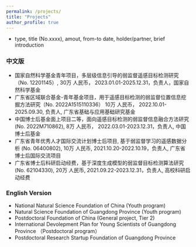 ```yaml
---
permalink: /projects/
title: "Projects"
author_profile: true
---
```


- type, title (No.xxxx), amout, from-to date, holder/partner, brief introduction

### 中文版
- 国家自然科学基金青年项目，多层级信息引导的弱监督遥感目标检测研究 （No. 12201145）, 30万 人民币， 2023.01.01-2025.12.31，负责人，国家自然科学基金
- 广东省区域联合基金-青年基金项目，用于遥感目标检测的弱监督位置信息挖掘方法研究（No. 2022A1515110336） 10万 人民币， 2022.10.01-2025.09.30, 负责人, 广东省基础与应用基础研究基金
- 中国博士后基金面上项目二等，面向遥感目标检测的弱监督信息融合方法研究 (No. 2022M710862), 8万 人民币， 2022.03.01-2023.12.31，负责人, 中国博士后基金
- 广东省青年优秀人才国际交流计划博士后项目, 基于弱监督学习的遥感数据分析 (No. 06400802), 10万 人民币, 2021.10.20-2022.10.19，负责人, 广东省博士后国际交流项目
- 广东省博士后科研启动经费，基于深度生成模型的弱监督目标检测算法研究 (No. 62104330), 20万 人民币, 2021.09.22-2023.12.31，负责人, 高校科研启动经费

### English Version
- National Natural Science Foundation of China (Youth program)
- Natural Science Foundation of Guangdong Province (Youth program)
- Postdoctoral Foundation of China (General project, Tier 2)
- International Devolepment Plan for Young Scientists of Guangdong Province （Postdoctoral program）
- Postdoctoral Research Startup Foundation of Guangdong Province
